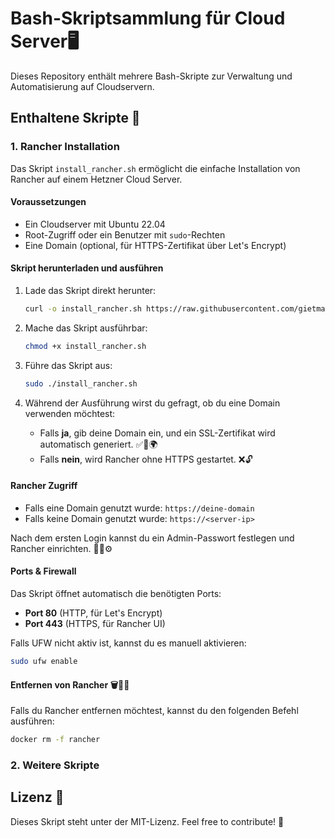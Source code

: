 # Bash-Skriptsammlung für Cloud Server🖥

Dieses Repository enthält mehrere Bash-Skripte zur Verwaltung und Automatisierung auf Cloudservern.

## Enthaltene Skripte 🔽

### 1. Rancher Installation

Das Skript `install_rancher.sh` ermöglicht die einfache Installation von Rancher auf einem Hetzner Cloud Server.

#### Voraussetzungen 
- Ein Cloudserver mit Ubuntu 22.04
- Root-Zugriff oder ein Benutzer mit `sudo`-Rechten
- Eine Domain (optional, für HTTPS-Zertifikat über Let's Encrypt)

#### Skript herunterladen und ausführen

1. Lade das Skript direkt herunter:
   ```bash
   curl -o install_rancher.sh https://raw.githubusercontent.com/gietmanic/installations/main/server/rancher/install_rancher.sh
   ```

2. Mache das Skript ausführbar:
   ```bash
   chmod +x install_rancher.sh
   ```

3. Führe das Skript aus:
   ```bash
   sudo ./install_rancher.sh
   ```

4. Während der Ausführung wirst du gefragt, ob du eine Domain verwenden möchtest:
   - Falls **ja**, gib deine Domain ein, und ein SSL-Zertifikat wird automatisch generiert. ✅🔐🌍
   - Falls **nein**, wird Rancher ohne HTTPS gestartet. ❌🔓

#### Rancher Zugriff

- Falls eine Domain genutzt wurde: `https://deine-domain`
- Falls keine Domain genutzt wurde: `https://<server-ip>`

Nach dem ersten Login kannst du ein Admin-Passwort festlegen und Rancher einrichten. 🔑👤⚙️

#### Ports & Firewall

Das Skript öffnet automatisch die benötigten Ports:
- **Port 80** (HTTP, für Let's Encrypt)
- **Port 443** (HTTPS, für Rancher UI)

Falls UFW nicht aktiv ist, kannst du es manuell aktivieren:
```bash
sudo ufw enable
```

#### Entfernen von Rancher 🗑️🚫🐳
Falls du Rancher entfernen möchtest, kannst du den folgenden Befehl ausführen:
```bash
docker rm -f rancher
```

### 2. Weitere Skripte


## Lizenz 📜
Dieses Skript steht unter der MIT-Lizenz. Feel free to contribute! 🎉


